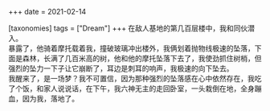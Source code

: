 +++
date = 2021-02-14

[taxonomies]
tags = ["Dream"]
+++
在敌人基地的第几百层楼中，我和同伙潜入。  
暴露了，他骑着摩托载着我，撞破玻璃冲出楼外，我俩划着抛物线极速的坠落，下面是森林，长满了几百米高的树，他和他的摩托坠落下去了，我使劲抓住树梢，但强烈的坠力一下子让它崩断了，耳边是刺耳的响声，我极速的向下坠去。  
我醒来了，是一场梦？我不可置信，因为那种强烈的坠落感在心中依然存在，我吃了个饭，和家人说说话，在下午，我六神无主的走回卧室，一头栽倒在地，全身蹦血，因为我，落地了。
<!-- more -->

